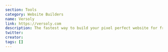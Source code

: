 ```yaml
---
section: Tools
category: Website Builders
name: Versoly
link: https://versoly.com
description: The fastest way to build your pixel perfect website for free.
twitter:
creator:
tags: []
---
```

